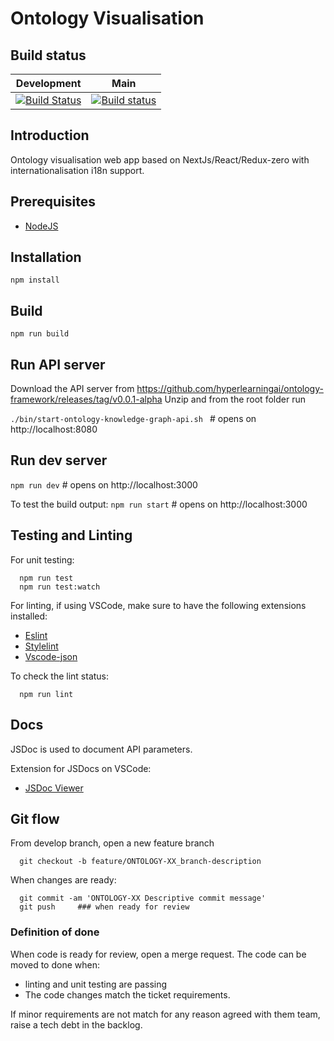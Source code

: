 # Ontology Visualisation

## Build status


| Development  | Main  |
| :----------: | :---: |
| [![Build Status](https://dev.azure.com/hyperlearningai/Ontology%20Framework/_apis/build/status/Ontology%20Visualisation%20Dev?branchName=develop)](https://dev.azure.com/hyperlearningai/Ontology%20Framework/_build/latest?definitionId=4&branchName=develop) | [![Build status](https://dev.azure.com/hyperlearningai/Ontology%20Framework/_apis/build/status/Ontology%20Visualisation%20Production)](https://dev.azure.com/hyperlearningai/Ontology%20Framework/_build/latest?definitionId=5) |


## Introduction

Ontology visualisation web app based on NextJs/React/Redux-zero with internationalisation i18n support.

## Prerequisites

- [NodeJS](https://nodejs.org/en/download/)

## Installation

`npm install`

## Build

`npm run build`

## Run API server

Download the API server from https://github.com/hyperlearningai/ontology-framework/releases/tag/v0.0.1-alpha
Unzip and from the root folder run

`./bin/start-ontology-knowledge-graph-api.sh ` # opens on http://localhost:8080

## Run dev server

`npm run dev` # opens on http://localhost:3000

To test the build output:
 `npm run start` # opens on http://localhost:3000

## Testing and Linting

For unit testing:
```shell script
  npm run test
  npm run test:watch
```

For linting, if using VSCode, make sure to have the following extensions installed:
- [Eslint](https://marketplace.visualstudio.com/items?itemName=dbaeumer.vscode-eslint)
- [Stylelint](https://marketplace.visualstudio.com/items?itemName=stylelint.vscode-stylelint)
- [Vscode-json](https://marketplace.visualstudio.com/items?itemName=andyyaldoo.vscode-json)

To check the lint status:
```shell script
  npm run lint
```

## Docs 
JSDoc is used to document API parameters.

Extension for JSDocs on VSCode:
- [JSDoc Viewer](https://marketplace.visualstudio.com/items?itemName=Shinworks.jsdoc-view)


## Git flow

From develop branch, open a new feature branch

```shell script
  git checkout -b feature/ONTOLOGY-XX_branch-description
```

When changes are ready:
```shell script
  git commit -am 'ONTOLOGY-XX Descriptive commit message'
  git push     ### when ready for review
```

### Definition of done

When code is ready for review, open a merge request.
The code can be moved to done when:
  - linting and unit testing are passing
  - The code changes match the ticket requirements.

If minor requirements are not match for any reason agreed with them team, raise a tech debt in the backlog.

 